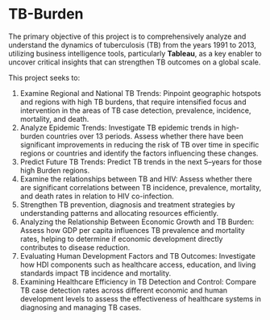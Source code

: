 # TB-Burden

The primary objective of this project is to comprehensively analyze and understand the dynamics of 
tuberculosis (TB) from the years 1991 to 2013, utilizing business intelligence tools, particularly **Tableau**, as 
a key enabler to uncover critical insights that can strengthen TB outcomes on a global scale.  

This project seeks to: 
1. Examine Regional and National TB Trends: Pinpoint geographic hotspots and regions with high TB 
burdens, that require intensified focus and intervention in the areas of TB case detection, prevalence, 
incidence, mortality, and death.  
2. Analyze Epidemic Trends: Investigate TB epidemic trends in high-burden countries over 13 periods. 
Assess whether there have been significant improvements in reducing the risk of TB over time in 
specific regions or countries and identify the factors influencing these changes. 
3. Predict Future TB Trends: Predict TB trends in the next 5–years for those high Burden regions. 
4. Examine the relationships between TB and HIV: Assess whether there are significant correlations 
between TB incidence, prevalence, mortality, and death rates in relation to HIV co-infection. 
5. Strengthen TB prevention, diagnosis and treatment strategies by understanding patterns and 
allocating resources efficiently. 
6. Analyzing the Relationship Between Economic Growth and TB Burden: Assess how GDP per capita 
influences TB prevalence and mortality rates, helping to determine if economic development directly 
contributes to disease reduction. 
7. Evaluating Human Development Factors and TB Outcomes: Investigate how HDI components such 
as healthcare access, education, and living standards impact TB incidence and mortality. 
8. Examining Healthcare Efficiency in TB Detection and Control: Compare TB case detection rates 
across different economic and human development levels to assess the effectiveness of healthcare 
systems in diagnosing and managing TB cases.
